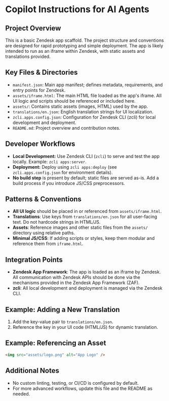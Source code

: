 # Copilot Instructions for AI Agents

## Project Overview
This is a basic Zendesk app scaffold. The project structure and conventions are designed for rapid prototyping and simple deployment. The app is likely intended to run as an iframe within Zendesk, with static assets and translations provided.

## Key Files & Directories
- `manifest.json`: Main app manifest; defines metadata, requirements, and entry points for Zendesk.
- `assets/iframe.html`: The main HTML file loaded as the app's iframe. All UI logic and scripts should be referenced or included here.
- `assets/`: Contains static assets (images, HTML) used by the app.
- `translations/en.json`: English translation strings for UI localization.
- `zcli.apps.config.json`: Configuration for Zendesk CLI (zcli) for local development and deployment.
- `README.md`: Project overview and contribution notes.

## Developer Workflows
- **Local Development:** Use Zendesk CLI (`zcli`) to serve and test the app locally. Example: `zcli apps:server`.
- **Deployment:** Deploy using `zcli apps:deploy` (see `zcli.apps.config.json` for environment details).
- **No build step** is present by default; static files are served as-is. Add a build process if you introduce JS/CSS preprocessors.

## Patterns & Conventions
- **All UI logic** should be placed in or referenced from `assets/iframe.html`.
- **Translations**: Use keys from `translations/en.json` for all user-facing text. Do not hardcode strings in HTML/JS.
- **Assets**: Reference images and other static files from the `assets/` directory using relative paths.
- **Minimal JS/CSS**: If adding scripts or styles, keep them modular and reference them from `iframe.html`.

## Integration Points
- **Zendesk App Framework**: The app is loaded as an iframe by Zendesk. All communication with Zendesk APIs should be done via the mechanisms provided in the Zendesk App Framework (ZAF).
- **zcli**: All local development and deployment is managed via the Zendesk CLI.

## Example: Adding a New Translation
1. Add the key-value pair to `translations/en.json`.
2. Reference the key in your UI code (HTML/JS) for dynamic translation.

## Example: Referencing an Asset
```html
<img src="assets/logo.png" alt="App Logo" />
```

## Additional Notes
- No custom linting, testing, or CI/CD is configured by default.
- For more advanced workflows, update this file and the README as needed.
